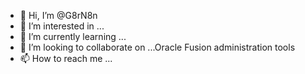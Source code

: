 - 👋 Hi, I’m @G8rN8n
- 👀 I’m interested in ...
- 🌱 I’m currently learning ...
- 💞️ I’m looking to collaborate on ...Oracle Fusion administration tools
- 📫 How to reach me ...

<!---
G8rN8n/G8rN8n is a ✨ special ✨ repository because its `README.md` (this file) appears on your GitHub profile.
You can click the Preview link to take a look at your changes.
--->
